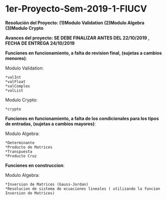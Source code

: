 # 1er-Proyecto-Sem-2019-1-FIUCV
**Resolución del Proyecto:   (1)Modulo Validation      (2)Modulo Algebra       (3)Modulo Crypto**

**Avances del proyecto: SE DEBE FINALIZAR ANTES DEL 22/10/2019 , FECHA DE ENTREGA 24/10/2019**

**Funciones en funcionamiento, a falta de revision final, (sujetas a cambios menores)**:

  Modulo Validation:

    *valInt
    *valFloat
    *valComplex
    *valList

  Modulo Crypto:

    *crypto

**Funciones en funcionamiento, a falta de los condicionales para los tipos de entradas, (sujetas a cambios mayores)**:

  Modulo Algebra:

    *Determinante
    *Producto de Matrices
    *Transpuesta
    *Producto Cruz

**Funciones en construccion**:

  Modulo Algebra:

    *Inversion de Matrices (Gauss-Jordan)
    *Resolucion de sistema de ecuaciones lineales ( utilizando la funcion Inversion de Matrices)
